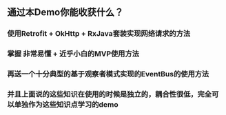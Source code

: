 ## 通过本Demo你能收获什么？

### 使用Retrofit + OkHttp + RxJava套装实现网络请求的方法

### 掌握 非常易懂 + 近乎小白的MVP使用方法

### 再送一个十分典型的基于观察者模式实现的EventBus的使用方法

### 并且上面说的这些知识在使用的时候是独立的，耦合性很低，完全可以单独作为这些知识点学习的demo
